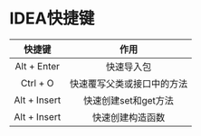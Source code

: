 # IDEA快捷键

快捷键|作用
|:--:|:--:
Alt + Enter|快速导入包
Ctrl + O|快速覆写父类或接口中的方法
Alt + Insert|快速创建set和get方法
Alt + Insert|快速创建构造函数
